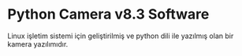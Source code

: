 # Python Camera v8.3 Software

Linux işletim sistemi için geliştirilmiş ve python dili ile yazılmış olan bir kamera yazılımıdır.
